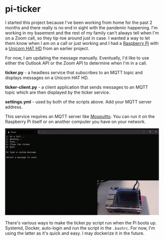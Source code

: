 # pi-ticker

I started this project because I've been working from home for the past 2 months and there
really is no end in sight with the pandemic happening. I'm working in my basement and the
rest of my family can't always tell when I'm on a Zoom call, so they tip-toe around just in case. I wanted a way to let them know
when I am on a call or just working and I had a [Raspberry Pi](https://www.raspberrypi.org/) with
a [Unicorn HAT HD](https://shop.pimoroni.com/products/unicorn-hat-hd) from an earlier project.

For now, I am updating the message manually. Eventually, I'd like to use either the Outlook
API or the Zoom API to determine when I'm in a call.

**ticker.py** - a headless service that subscribes to an MQTT topic and displays messages on a Unicorn HAT HD.

**ticker-client.py** - a client application that sends messages to an MQTT topic which are then displayed by the ticker service.

**settings.yml** - used by both of the scripts above. Add your
MQTT server address.

This service requires an MQTT server like [Mosquitto](http://mosquitto.org/). You can run it on the Raspberry Pi itself or on another computer you have on your network.


![Demo](demo.gif)

There's various ways to make the ticker.py script run when the Pi boots up. Systemd, Docker, auto-login and run the script in the `.bashrc`. For now, I'm using the latter as it's quick and easy. I may dockerize it in the future.
